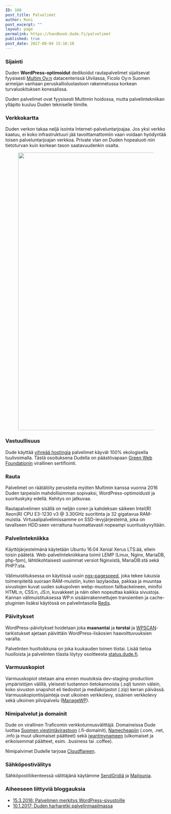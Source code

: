 ```yaml
---
ID: 108
post_title: Palvelimet
author: Roni
post_excerpt: ""
layout: page
permalink: https://handbook.dude.fi/palvelimet
published: true
post_date: 2017-08-04 15:16:10
---
```

<h3>Sijainti</h3>
Duden <b>WordPress-optimoidut</b> dedikoidut rautapalvelimet sijaitsevat fyysisesti <a href="https://www.multim.fi/">Multim Oy:n</a> datacenterissä Ulvilassa, Ficolo Oy:n Suomen armeijan vanhaan peruskallioluolastoon rakennetussa korkean turvaluokituksen konesalissa.

Duden palvelimet ovat fyysisesti Multimin hoidossa, mutta palvelintekniikan ylläpito kuuluu Duden tekniselle tiimille.
<h3>Verkkokartta</h3>
Duden verkon takaa neljä isointa Internet-palveluntarjoajaa. Jos yksi verkko kaatuu, ei koko infrastruktuuri jää tavoittamattomiin vaan voidaan hyödyntää toisen palveluntarjoajan verkkoa. Private vlan on Duden hopealuoti niin tietoturvan kuin korkean tason saatavuudenkin osalta.
<figure class="wp-block-image size-large"><img class="alignnone wp-image-625 size-large" src="http://handbook.dude.fi/media/palvelimet-1024x864.png" alt="" width="1024" height="864" /></figure>
<h3>Vastuullisuus</h3>
Dude käyttää <a href="https://www.dude.fi/vihreaa-hostingia-100-green-web-hosting">vihreää hostingia</a> palvelimet käyvät 100% ekologisella tuulivoimalla. Tästä osoituksena Dudella on päästövapaan <a href="https://www.thegreenwebfoundation.org/green-web-check/?url=https%3A%2F%2Fwww.dude.fi">Green Web Foundationin</a> virallinen sertifiointi.
<h3>Rauta</h3>
Palvelimet on räätälöity perusteita myöten Multimin kanssa vuonna 2016 Duden tarpeisiin mahdollisimman sopivaksi, WordPress-optimoidusti ja suorituskyky edellä. Kehitys on jatkuvaa.

Rautapalvelimen sisällä on neljän coren ja kahdeksan säikeen Intel(R) Xeon(R) CPU E3-1230 v3 @ 3.30GHz suoritinta ja 32 gigatavua RAM-muistia. Virtuaalipalvelimissamme on SSD-levyjärjestelmä, joka on tavallseen HDD:seen verrattuna huomattavasti nopeampi suorituskyvyltään.
<h3>Palvelintekniikka</h3>
Käyttöjärjestelmänä käytetään Ubuntu 16.04 Xenial Xerus LTS:ää, ellein toisin päätetä. Web-palvelintekniikkana toimii LEMP (Linux, Nginx, MariaDB, php-fpm), lähtökohtaisesti uusimmat versiot Nginxistä, MariaDB:stä sekä PHP7:sta.

Välimuistituksessa on käytössä uusin <a href="https://developers.google.com/speed/pagespeed/module">ngx-pagespeed</a>, joka tekee lukuisia toimenpiteitä suoraan RAM-muistiin, kuten lazylaodaa, pakkaa ja muuntaa sivustojen kuvat uuden sukupolven webp-muotoon fallbackeineen, minifoi HTML:n, CSS:n, JS:n, kuvakkeet ja näin ollen nopeuttaa kaikkia sivustoja. Kannan välimuistituksessa WP:n sisäänrakennettujen transientien ja cache-pluginien lisäksi käytössä on palvelintasolla <a href="https://redis.io/">Redis</a>.
<h3>Päivitykset</h3>
WordPress-päivitykset hoidetaan joka <b>maanantai</b> ja <b>torstai</b> ja <a href="https://wpscan.org/">WPSCAN</a>-tarkistukset ajetaan päivittäin WordPress-lisäosien haavoittuvuuksien varalta.

Palvelinten huoltoikkuna on joka kuukauden toinen tiistai. Lisää tietoa huolloista ja palvelinten tilasta löytyy osoitteesta <a href="https://status.dude.fi">status.dude.fi</a>.
<h3>Varmuuskopiot</h3>
Varmuuskopiot otetaan aina ennen muutoksia dev-staging-production ympäristöjen välillä, yleisesti tuotannon tietokannoista (.sql) tunnin välein, koko sivuston snapshot eli tiedostot ja mediakirjastot (.zip) kerran päivässä. Varmuuskopiontisijainteja ovat ulkoinen verkkolevy, sisäinen verkkolevy sekä ulkoinen pilvipalvelu (<a href="https://managewp.com/">ManageWP</a>).
<h3>Nimipalvelut ja domainit</h3>
Dude on virallinen Traficomin verkkotunnusvälittäjä. Domaineissa Dude luottaa <a href="https://registry.domain.fi/">Suomen viestintävirastoon</a> (.fi-domainit), <a href="https://www.namecheap.com/">Namecheapiin</a> (.com, .net, .info ja muut ulkomaiset päätteet) sekä <a href="https://iwantmyname.com/">iwantmynameen</a> (ulkomaiset ja erikoisemmat päätteet, esim. .business tai .coffee).

Nimipalvimet Dudelle tarjoaa <a href="https://www.cloudflare.com/">Cloudflareen</a>.
<h3>Sähköpostivälitys</h3>
Sähköpostiliikenteessä välittäjänä käytämme <a href="https://sendgrid.com/">SendGridiä</a> ja <a href="https://www.mailgun.com/">Mailgunia</a>.
<h3>Aiheeseen liittyviä bloggauksia</h3>
<ul>
 	<li><a href="https://www.dude.fi/wordpress-optimoitu-palvelin">15.3.2016: Palvelimen merkitys WordPress-sivustoille</a></li>
 	<li><a href="https://www.dude.fi/harharetki-palvelinmaailmassa">10.1.2017: Duden harharetki palvelinmaailmassa</a></li>
</ul>
